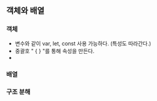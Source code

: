 ## 객체와 배열
### 객체
- 변수와 같이 var, let, const 사용 가능하다. (특성도 따라간다.)
- 중괄호 " { } "를 통해 속성을 만든다.
- 
### 배열
### 구조 분해